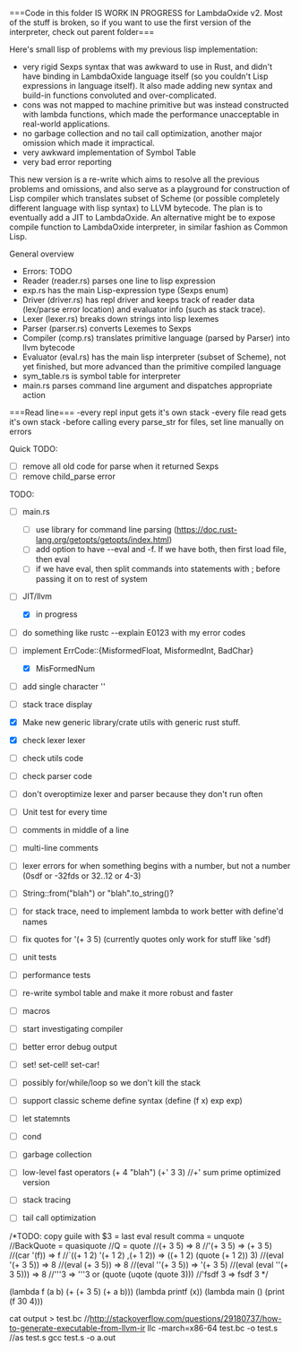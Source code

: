 

===Code in this folder IS WORK IN PROGRESS for LambdaOxide v2. Most of the stuff is broken, so if you want to use the first version of the interpreter, check out parent folder===


Here's small lisp of problems with my previous lisp implementation:
- very rigid Sexps syntax that was awkward to use in Rust, and didn't have binding in LambdaOxide language itself (so you couldn't Lisp expressions in language itself). It also made adding new syntax and build-in functions convoluted and over-complicated.
- cons was not mapped to machine primitive but was instead constructed with lambda functions, which made the performance unacceptable in real-world applications.
- no garbage collection and no tail call optimization, another major omission which made it impractical.
- very awkward implementation of Symbol Table
- very bad error reporting

This new version is a re-write which aims to resolve all the previous problems and omissions, and also serve as a playground for construction of Lisp compiler which translates subset of Scheme (or possible completely different language with lisp syntax) to LLVM bytecode. The plan is to eventually add a JIT to LambdaOxide. An alternative might be to expose compile function to LambdaOxide interpreter, in similar fashion as Common Lisp.

General overview
- Errors: TODO
- Reader (reader.rs) parses one line to lisp expression
- exp.rs has the main Lisp-expression type (Sexps enum)
- Driver (driver.rs) has repl driver and keeps track of reader data (lex/parse error location) and evaluator info (such as stack trace).
- Lexer (lexer.rs) breaks down strings into lisp lexemes
- Parser (parser.rs) converts Lexemes to Sexps
- Compiler (comp.rs) translates primitive language (parsed by Parser) into llvm bytecode
- Evaluator (eval.rs) has the main lisp interpreter (subset of Scheme), not yet finished, but more advanced than the primitive compiled language
- sym_table.rs is symbol table for interpreter
- main.rs parses command line argument and dispatches appropriate action

===Read line===
-every repl input gets it's own stack
-every file read gets it's own stack
-before calling every parse_str for files, set line manually on errors

Quick TODO:
- [ ] remove all old code for parse when it returned Sexps
- [ ] remove child_parse error

TODO:
- [ ] main.rs
   - [ ] use library for command line parsing (https://doc.rust-lang.org/getopts/getopts/index.html)
   - [ ] add option to have --eval and -f. If we have both, then first load file, then eval
   - [ ] if we have eval, then split commands into statements with ; before passing it on to rest of system
- [ ] JIT/llvm
   - [x] in progress
- [ ] do something like rustc --explain E0123 with my error codes
- [ ] implement ErrCode::{MisformedFloat, MisformedInt, BadChar}
   - [x] MisFormedNum
- [ ] add single character ''
- [ ] stack trace display
- [x] Make new generic library/crate utils with generic rust stuff.
- [x] check lexer lexer
- [ ] check utils code
- [ ] check parser code
- [ ] don't overoptimize lexer and parser because they don't run often
- [ ] Unit test for every time
- [ ] comments in middle of a line
- [ ] multi-line comments
- [ ] lexer errors for when something begins with a number, but not a number (0sdf or -32fds or 32..12 or 4-3)
- [ ] String::from("blah") or "blah".to_string()?
- [ ] for stack trace, need to implement lambda to work better with define'd names
- [ ] fix quotes for '(+ 3 5) (currently quotes only work for stuff like 'sdf)
- [ ] unit tests
- [ ] performance tests
- [ ] re-write symbol table and make it more robust and faster
- [ ] macros
- [ ] start investigating compiler
- [ ] better error debug output
- [ ] set! set-cell! set-car!
- [ ] possibly for/while/loop so we don't kill the stack
- [ ] support classic scheme define syntax (define (f x) exp exp)
- [ ] let statemnts
- [ ] cond
- [ ] garbage collection
- [ ] low-level fast operators (+ 4 "blah") (+' 3 3) //+' sum prime optimized version
- [ ] stack tracing
- [ ] tail call optimization


/*TODO: copy guile with $3 = last eval result
comma = unquote
//BackQuote = quasiquote
//Q = quote
//(+ 3 5) => 8
//'(+ 3 5) => (+ 3 5)
//(car '(f)) => f
//`((+ 1 2) '(+ 1 2) ,(+ 1 2)) => ((+ 1 2) (quote (+ 1 2)) 3)
//(eval '(+ 3 5)) => 8
//(eval (+ 3 5)) => 8
//(eval ''(+ 3 5)) => '(+ 3 5)
//(eval (eval ''(+ 3 5))) => 8
//'''3 => '''3 or (quote (uqote (quote 3)))
//'fsdf 3 => fsdf 3
*/

(lambda f (a b) (+ (+ 3 5) (+ a b)))
(lambda printf (x))
(lambda main () (print (f 30 4)))

cat output > test.bc
//http://stackoverflow.com/questions/29180737/how-to-generate-executable-from-llvm-ir
llc -march=x86-64 test.bc -o test.s
//as test.s
gcc test.s -o a.out

